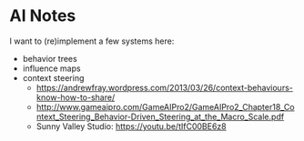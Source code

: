 # AI Notes

I want to (re)implement a few systems here:

- behavior trees
- influence maps
- context steering
  - https://andrewfray.wordpress.com/2013/03/26/context-behaviours-know-how-to-share/
  - http://www.gameaipro.com/GameAIPro2/GameAIPro2_Chapter18_Context_Steering_Behavior-Driven_Steering_at_the_Macro_Scale.pdf
  - Sunny Valley Studio: https://youtu.be/tIfC00BE6z8
  
  
